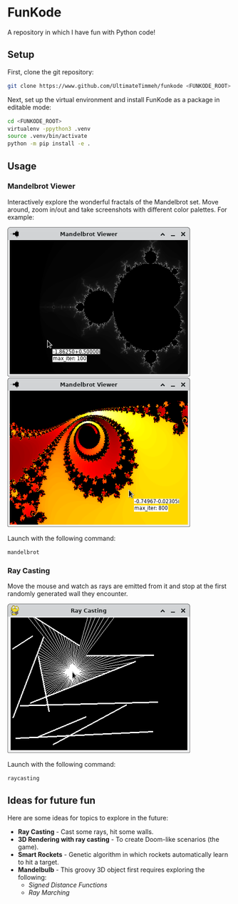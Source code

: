 # FunKode

A repository in which I have fun with Python code!

## Setup

First, clone the git repository:

```bash
git clone https://www.github.com/UltimateTimmeh/funkode <FUNKODE_ROOT>
```

Next, set up the virtual environment and install FunKode as a package in editable mode:

```bash
cd <FUNKODE_ROOT>
virtualenv -ppython3 .venv
source .venv/bin/activate
python -m pip install -e .
```

## Usage

### Mandelbrot Viewer

Interactively explore the wonderful fractals of the Mandelbrot set. Move around, zoom in/out
and take screenshots with different color palettes. For example:

![Mandelbrot set with GRAYSCALE palette](screenshots/mandelbrot_viewer_0.png)
![Zoomed in Mandelbrot set with FIRE palette](screenshots/mandelbrot_viewer_1.png)

Launch with the following command:

```bash
mandelbrot
```

### Ray Casting

Move the mouse and watch as rays are emitted from it and stop at the first randomly generated
wall they encounter.

![Ray Casting](screenshots/ray_casting_0.png)

Launch with the following command:

```bash
raycasting
```

## Ideas for future fun

Here are some ideas for topics to explore in the future:

- **Ray Casting** - Cast some rays, hit some walls.
- **3D Rendering with ray casting** - To create Doom-like scenarios (the game).
- **Smart Rockets** - Genetic algorithm in which rockets automatically learn to hit a target.
- **Mandelbulb** - This groovy 3D object first requires exploring the following:
  - *Signed Distance Functions*
  - *Ray Marching*

